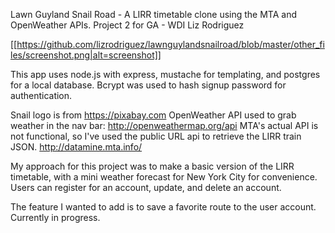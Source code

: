 Lawn Guyland Snail Road - A LIRR timetable clone using the MTA and OpenWeather APIs.
Project 2 for GA - WDI
Liz Rodriguez

[[https://github.com/lizrodriguez/lawnguylandsnailroad/blob/master/other_files/screenshot.png|alt=screenshot]]

This app uses node.js with express, mustache for templating, and postgres for a local database.
Bcrypt was used to hash signup password for authentication.

Snail logo is from  https://pixabay.com
OpenWeather API used to grab weather in the nav bar: http://openweathermap.org/api
MTA's actual API is not functional, so I've used the public URL api to retrieve the LIRR train JSON. http://datamine.mta.info/

My approach for this project was to make a basic version of the LIRR timetable, with a mini weather forecast for New York City for convenience. Users can register for an account, update, and delete an account.

The feature I wanted to add is to save a favorite route to the user account. Currently in progress.
